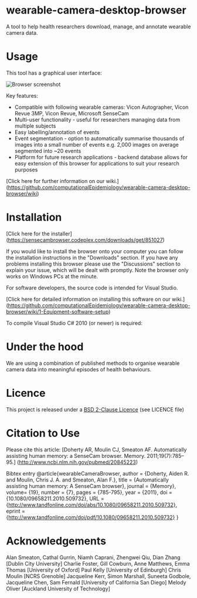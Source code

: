 wearable-camera-desktop-browser
======================

A tool to help health researchers download, manage, and annotate wearable camera data.


# Usage
This tool has a graphical user interface:

![Browser screenshot](http://www.clarity-centre.org/sensecamwiki/images/8/8f/Dcu_sensecam_browser_screenshot.jpg "Browser screenshot")


Key features:
* Compatible with following wearable cameras: Vicon Autographer, Vicon Revue 3MP, Vicon Revue, Microsoft SenseCam
* Multi-user functionality - useful for researchers managing data from multiple subjects
* Easy labelling/annotation of events
* Event segmentation - option to automatically summarise thousands of images into a small number of events e.g. 2,000 images on average segmented into ~20 events
* Platform for future research applications - backend database allows for easy extension of this browser for applications to suit your research purposes

[Click here for further information on our wiki.]
(https://github.com/computationalEpidemiology/wearable-camera-desktop-browser/wiki)


# Installation
[Click here for the installer]
(https://sensecambrowser.codeplex.com/downloads/get/851027)

If you would like to install the browser onto your computer you can follow the installation instructions in the "Downloads" section. If you have any problems installing this browser please use the "Discussions" section to explain your issue, which will be dealt with promptly. Note the browser only works on Windows PCs at the minute.

For software developers, the source code is intended for Visual Studio.

[Click here for detailed information on installing this software on our wiki.]
(https://github.com/computationalEpidemiology/wearable-camera-desktop-browser/wiki/1-Equipment-software-setup)

To compile 
Visual Studio C# 2010 (or newer) is required:



# Under the hood
We are using a combination of published methods to organise wearable camera data
into meaningful episodes of health behaviours.


# Licence
This project is released under a [BSD 2-Clause Licence](http://opensource.org/licenses/BSD-2-Clause) (see LICENCE file)


# Citation to Use
Please cite this article:
[Doherty AR, Moulin CJ, Smeaton AF. Automatically assisting human memory: a SenseCam browser. Memory. 2011;19(7):785–95.]
(http://www.ncbi.nlm.nih.gov/pubmed/20845223)

Bibtex entry
@article{wearableCameraBrowser,
author = {Doherty, Aiden R. and Moulin, Chris J. A. and Smeaton, Alan F.},
title = {Automatically assisting human memory: A SenseCam browser},
journal = {Memory},
volume= {19},
number = {7},
pages = {785-795},
year = {2011},
doi = {10.1080/09658211.2010.509732},
URL = {http://www.tandfonline.com/doi/abs/10.1080/09658211.2010.509732},
eprint = {http://www.tandfonline.com/doi/pdf/10.1080/09658211.2010.509732}
}


# Acknowledgements
Alan Smeaton, Cathal Gurrin, Niamh Caprani, Zhengwei Qiu, Dian Zhang [Dublin City University]
Charlie Foster, Gill Cowburn, Anne Matthews, Emma Thomas [University of Oxford]
Paul Kelly [University of Edinburgh]
Chris Moulin [NCRS Grenoble]
Jacqueline Kerr, Simon Marshall, Suneeta Godbole, Jacqueline Chen, Sam Fernald [University of California San Diego]
Melody Oliver [Auckland University of Technology]


